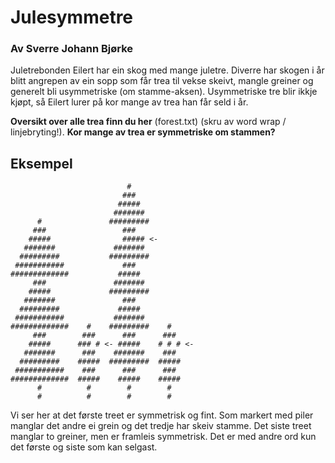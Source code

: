 # Julesymmetre

### Av Sverre Johann Bjørke

Juletrebonden Eilert har ein skog med mange juletre. Diverre har skogen i år blitt angrepen av ein sopp som får trea til vekse skeivt, mangle greiner og generelt bli usymmetriske (om stamme-aksen). Usymmetriske tre blir ikkje kjøpt, så Eilert lurer på kor mange av trea han får seld i år.

**Oversikt over alle trea finn du her** (forest.txt) (skru av word wrap / linjebryting!). **Kor mange av trea er symmetriske om stammen?**

## Eksempel
```
                          #              
                         ###             
                        #####            
                       #######           
      #               #########          
     ###                 ###             
    #####                ##### <-        
   #######             #######           
  #########           #########          
 ###########             ###             
#############           #####            
     ###               #######           
    #####             #########          
   #######               ###             
  #########             #####            
 ###########           #######           
#############    #    #########    #     
     ###        ###      ###      ###    
    #####      ### # <- #####    # # # <-
   #######      ###    #######    ###    
  #########    #####  #########  #####   
 ###########    ###      ###      ###    
#############  #####    #####    #####   
      #          #        #        #     
      #          #        #        #     
```

Vi ser her at det første treet er symmetrisk og fint. Som markert med piler manglar det andre ei grein og det tredje har skeiv stamme. Det siste treet manglar to greiner, men er framleis symmetrisk. Det er med andre ord kun det første og siste som kan selgast.
